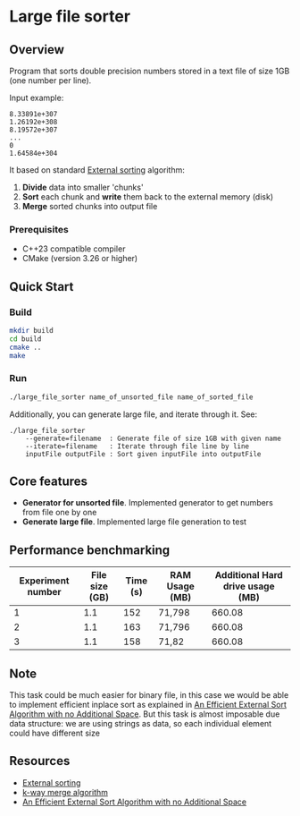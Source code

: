 # Large file sorter  

## Overview
Program that sorts double precision numbers stored in a text file of size 1GB (one number per line). 

Input example:
```text 
8.33891e+307
1.26192e+308
8.19572e+307
...
0
1.64584e+304
```

It based on standard [External sorting](https://en.wikipedia.org/wiki/External_sorting) algorithm:

1. **Divide** data into smaller 'chunks'
2. **Sort** each chunk and **write** them back to the external memory (disk)
3. **Merge** sorted chunks into output file 

### Prerequisites
- C++23 compatible compiler
- CMake (version 3.26 or higher)

## Quick Start

### Build
```bash
mkdir build
cd build
cmake ..
make
```

### Run

```bash
./large_file_sorter name_of_unsorted_file name_of_sorted_file
```

Additionally, you can generate large file, and iterate through it. See:
```text
./large_file_sorter 
    --generate=filename  : Generate file of size 1GB with given name 
    --iterate=filename   : Iterate through file line by line
    inputFile outputFile : Sort given inputFile into outputFile
```

## Core features

- **Generator for unsorted file**. Implemented generator to get numbers from file one by one 
- **Generate large file**. Implemented large file generation to test

## Performance benchmarking 

| Experiment number | File size (GB) | Time (s) | RAM Usage (MB) | Additional Hard drive usage (MB) |
|-------------------|----------------|----------|----------------|----------------------------------|
| 1                 | 1.1            | 152      | 71,798         | 660.08                           |
| 2                 | 1.1            | 163      | 71,796         | 660.08                           |
| 3                 | 1.1            | 158      | 71,82          | 660.08                           |

## Note

This task could be much easier for binary file, in this case we would be able to implement efficient inplace sort as explained in [An Efficient External Sort Algorithm with no Additional Space](https://www.researchgate.net/publication/220460059_An_Efficient_External_Sort_Algorithm_with_no_Additional_Space_Short_Note).
But this task is almost imposable due data structure: we are using strings as data, so each individual element 
could have different size

## Resources 

- [External sorting](https://en.wikipedia.org/wiki/External_sorting)
- [k-way merge algorithm](https://en.wikipedia.org/wiki/K-way_merge_algorithm)
- [An Efficient External Sort Algorithm with no Additional Space](https://www.researchgate.net/publication/220460059_An_Efficient_External_Sort_Algorithm_with_no_Additional_Space_Short_Note)

